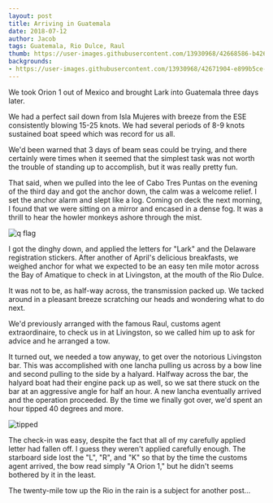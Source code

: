 ```yaml
---
layout: post
title: Arriving in Guatemala
date: 2018-07-12
author: Jacob
tags: Guatemala, Rio Dulce, Raul
thumb: https://user-images.githubusercontent.com/13930968/42668586-b426ba14-860e-11e8-9ded-562008cf6166.png
backgrounds:
- https://user-images.githubusercontent.com/13930968/42671904-e899b5ce-861f-11e8-940b-c28e90e3694f.png
---
```


We took Orion 1 out of Mexico and brought Lark into Guatemala three days later.  

We had a perfect sail down from Isla Mujeres with breeze from the ESE consistently blowing 15-25 knots.  We had several periods of 8-9 knots sustained boat speed which was record for us all.  

We'd been warned that 3 days of beam seas could be trying, and there certainly were times when it seemed that the simplest task was not worth the trouble of standing up to accomplish, but it was really pretty fun.

That said, when we pulled into the lee of Cabo Tres Puntas on the evening of the third day and got the anchor down, the calm was a welcome relief. I set the anchor alarm and slept like a log.  Coming on deck the next morning, I found that we were sitting on a mirror and encased in a dense fog.  It was a thrill to hear the howler monkeys ashore through the mist.

![q flag](https://user-images.githubusercontent.com/13930968/42668586-b426ba14-860e-11e8-9ded-562008cf6166.png)

I got the dinghy down, and applied the letters for "Lark" and the Delaware registration stickers.  After another of April's delicious breakfasts, we weighed anchor for what we expected to be an easy ten mile motor across the Bay of Amatique to check in at Livingston, at the mouth of the Rio Dulce.  

It was not to be, as half-way across, the transmission packed up.  We tacked around in a pleasant breeze scratching our heads and wondering what to do next.

We'd previously arranged with the famous Raul, customs agent extraordinaire, to check us in at Livingston, so we called him up to ask for advice and he arranged a tow.  

It turned out, we needed a tow anyway, to get over the notorious Livingston bar.  This was accomplished with one lancha pulling us across by a bow line and second pulling to the side by a halyard.  Halfway across the bar, the halyard boat had their engine pack up as well, so we sat there stuck on the bar at an aggressive angle for half an hour.  A new lancha eventually arrived and the operation proceeded.  By the time we finally got over, we'd spent an hour tipped 40 degrees and more.

![tipped](https://user-images.githubusercontent.com/13930968/42668805-e0362918-860f-11e8-82f9-a26f2dc0cf8d.png)

The check-in was easy, despite the fact that all of my carefully applied letter had fallen off.  I guess they weren't applied carefully enough.  The starboard side lost the "L", "R", and "K" so that by the time the customs agent arrived, the bow read simply "A Orion 1," but he didn't seems bothered by it in the least.

The twenty-mile tow up the Rio in the rain is a subject for another post...
